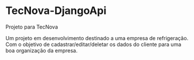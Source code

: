 # TecNova-DjangoApi
Projeto para TecNova

Um projeto em desenvolvimento destinado a uma empresa de refrigeração.
Com o objetivo de cadastrar/editar/deletar os dados do cliente para uma boa organização da empresa.
